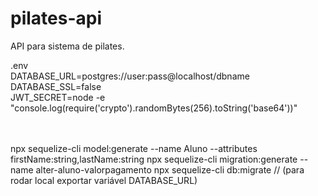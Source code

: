 # pilates-api
API para sistema de pilates.

.env
<br/>
DATABASE_URL=postgres://user:pass@localhost/dbname
<br/>
DATABASE_SSL=false
<br/>
JWT_SECRET=node -e "console.log(require('crypto').randomBytes(256).toString('base64'))"

<br/>
<br/>
npx sequelize-cli model:generate --name Aluno --attributes firstName:string,lastName:string
npx sequelize-cli migration:generate --name alter-aluno-valorpagamento
npx sequelize-cli db:migrate   // (para rodar local exportar variável DATABASE_URL)